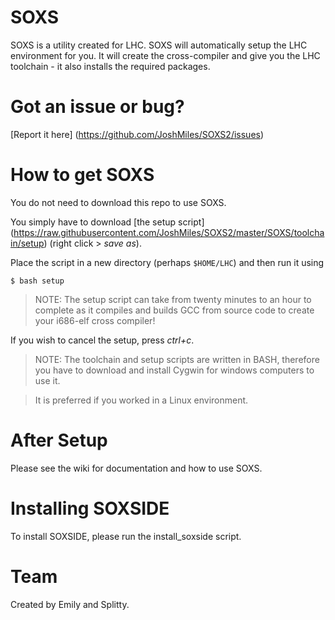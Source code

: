 SOXS
====
SOXS is a utility created for LHC. SOXS will automatically setup the LHC environment for you. It will create the cross-compiler and give you the LHC toolchain - it also installs the required packages.

Got an issue or bug?
===
[Report it here] (https://github.com/JoshMiles/SOXS2/issues)

How to get SOXS
===
You do not need to download this repo to use SOXS. 

You simply have to download [the setup script] (https://raw.githubusercontent.com/JoshMiles/SOXS2/master/SOXS/toolchain/setup) (right click > _save as_).

Place the script in a new directory (perhaps `$HOME/LHC`) and then run it using
```
$ bash setup
```

> NOTE: The setup script can take from twenty minutes to an hour to complete as it compiles and builds GCC from source code to create your i686-elf cross compiler!

If you wish to cancel the setup, press _ctrl+c_.

> NOTE: The toolchain and setup scripts are written in BASH, therefore you have to download and install Cygwin for windows computers to use it.


> It is preferred if you worked in a Linux environment.

After Setup
===
Please see the wiki for documentation and how to use SOXS.

Installing SOXSIDE
===
To install SOXSIDE, please run the install_soxside script.

Team
===
Created by Emily and Splitty.
